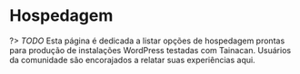 # Hospedagem

?> _TODO_ Esta página é dedicada a listar opções de hospedagem prontas para produção de instalações WordPress testadas com Tainacan. Usuários da comunidade são encorajados a relatar suas experiências aqui.